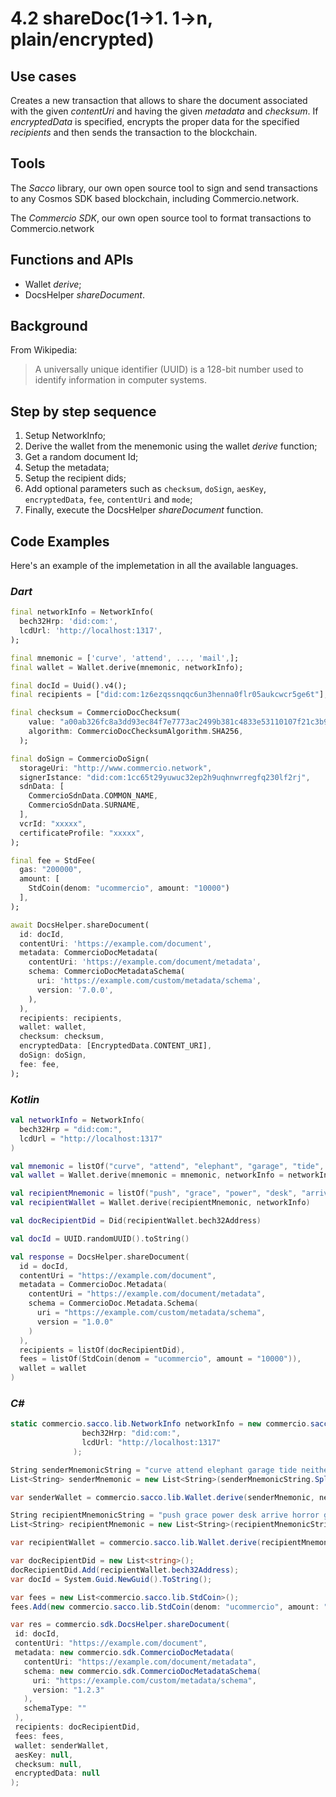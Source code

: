 # 4.2 shareDoc(1->1. 1->n, plain/encrypted)

## Use cases

Creates a new transaction that allows to share the document associated with the given _contentUri_ and having the given _metadata_ and _checksum_. If _encryptedData_ is specified, encrypts the proper data for the specified _recipients_ and then sends the transaction to the blockchain.

## Tools

The _Sacco_ library, our own open source tool to sign and send transactions to any Cosmos SDK based blockchain, including Commercio.network.

The _Commercio SDK_, our own open source tool to format transactions to Commercio.network

## Functions and APIs

- Wallet _derive_;
- DocsHelper _shareDocument_.

## Background

From Wikipedia:
> A universally unique identifier (UUID) is a 128-bit number used to identify information in computer systems.

## Step by step sequence

1. Setup NetworkInfo;
2. Derive the wallet from the menemonic using the wallet _derive_ function;
3. Get a random document Id;
4. Setup the metadata;
5. Setup the recipient dids;
6. Add optional parameters such as `checksum`, `doSign`, `aesKey`, `encryptedData`, `fee`, `contentUri` and `mode`;
7. Finally, execute the DocsHelper _shareDocument_ function.

## Code Examples

Here's an example of the implemetation in all the available languages.

### _Dart_

```dart
final networkInfo = NetworkInfo(
  bech32Hrp: 'did:com:',
  lcdUrl: 'http://localhost:1317',
);

final mnemonic = ['curve', 'attend', ..., 'mail',];
final wallet = Wallet.derive(mnemonic, networkInfo);

final docId = Uuid().v4();
final recipients = ["did:com:1z6ezqssnqqc6un3henna0flr05aukcwcr5ge6t"];

final checksum = CommercioDocChecksum(
    value: "a00ab326fc8a3dd93ec84f7e7773ac2499b381c4833e53110107f21c3b90509c",
    algorithm: CommercioDocChecksumAlgorithm.SHA256,
  );

final doSign = CommercioDoSign(
  storageUri: "http://www.commercio.network",
  signerIstance: "did:com:1cc65t29yuwuc32ep2h9uqhnwrregfq230lf2rj",
  sdnData: [
    CommercioSdnData.COMMON_NAME,
    CommercioSdnData.SURNAME,
  ],
  vcrId: "xxxxx",
  certificateProfile: "xxxxx",
);

final fee = StdFee(
  gas: "200000",
  amount: [
    StdCoin(denom: "ucommercio", amount: "10000")
  ],
);

await DocsHelper.shareDocument(
  id: docId,
  contentUri: 'https://example.com/document',
  metadata: CommercioDocMetadata(
    contentUri: 'https://example.com/document/metadata',
    schema: CommercioDocMetadataSchema(
      uri: 'https://example.com/custom/metadata/schema',
      version: '7.0.0',
    ),
  ),
  recipients: recipients,
  wallet: wallet,
  checksum: checksum,
  encryptedData: [EncryptedData.CONTENT_URI],
  doSign: doSign,
  fee: fee,
);
```

### _Kotlin_

```kotlin
val networkInfo = NetworkInfo(
  bech32Hrp = "did:com:",
  lcdUrl = "http://localhost:1317"
)

val mnemonic = listOf("curve", "attend", "elephant", "garage", "tide", "neither", "enforce", "auction", "dumb", "brief", "divert", "creek", "palm", "equip", "festival", "spice", "race", "message", "domain", "seed", "ship", "hunt", "mercy", "mail")
val wallet = Wallet.derive(mnemonic = mnemonic, networkInfo = networkInfo)

val recipientMnemonic = listOf("push", "grace", "power", "desk", "arrive", "horror", "gallery", "physical", "kingdom", "ecology", "fat", "firm", "future", "service", "table", "little", "live", "reason", "maximum", "short", "motion", "planet", "stage", "second")
val recipientWallet = Wallet.derive(recipientMnemonic, networkInfo)

val docRecipientDid = Did(recipientWallet.bech32Address)

val docId = UUID.randomUUID().toString()

val response = DocsHelper.shareDocument(
  id = docId,
  contentUri = "https://example.com/document",
  metadata = CommercioDoc.Metadata(
    contentUri = "https://example.com/document/metadata",
    schema = CommercioDoc.Metadata.Schema(
      uri = "https://example.com/custom/metadata/schema",
      version = "1.0.0"
    )
  ),
  recipients = listOf(docRecipientDid),
  fees = listOf(StdCoin(denom = "ucommercio", amount = "10000")),
  wallet = wallet
)
```

### _C#_

```csharp
static commercio.sacco.lib.NetworkInfo networkInfo = new commercio.sacco.lib.NetworkInfo(
                bech32Hrp: "did:com:",
                lcdUrl: "http://localhost:1317"
              );

String senderMnemonicString = "curve attend elephant garage tide neither enforce auction dumb brief divert creek palm equip festival spice race message domain seed ship hunt mercy mail";
List<String> senderMnemonic = new List<String>(senderMnemonicString.Split(" ", StringSplitOptions.RemoveEmptyEntries));

var senderWallet = commercio.sacco.lib.Wallet.derive(senderMnemonic, networkInfo);

String recipientMnemonicString = "push grace power desk arrive horror gallery physical kingdom ecology fat firm future service table little live reason maximum short motion planet stage second";
List<String> recipientMnemonic = new List<String>(recipientMnemonicString.Split(" ", StringSplitOptions.RemoveEmptyEntries));

var recipientWallet = commercio.sacco.lib.Wallet.derive(recipientMnemonic, networkInfo);

var docRecipientDid = new List<string>();
docRecipientDid.Add(recipientWallet.bech32Address);
var docId = System.Guid.NewGuid().ToString();

var fees = new List<commercio.sacco.lib.StdCoin>();
fees.Add(new commercio.sacco.lib.StdCoin(denom: "ucommercio", amount: "10000"));

var res = commercio.sdk.DocsHelper.shareDocument(
 id: docId,
 contentUri: "https://example.com/document",
 metadata: new commercio.sdk.CommercioDocMetadata(
   contentUri: "https://example.com/document/metadata",
   schema: new commercio.sdk.CommercioDocMetadataSchema(
     uri: "https://example.com/custom/metadata/schema",
     version: "1.2.3"
   ),
   schemaType: ""
 ),
 recipients: docRecipientDid,
 fees: fees,
 wallet: senderWallet,
 aesKey: null,
 checksum: null,
 encryptedData: null
);
```
